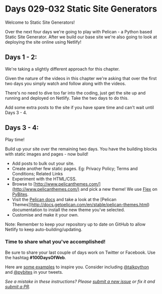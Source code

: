 # Days 029-032 Static Site Generators

Welcome to Static Site Generators!

Over the next four days we're going to play with Pelican - a Python based Static Site Generator. After we build our base site we're also going to look at deploying the site online using Netlify!

## Days 1 - 2: 

We're taking a slightly different approach for this chapter.

Given the nature of the videos in this chapter we're asking that over the first two days you simply watch and follow along with the videos.

There's no need to dive too far into the coding, just get the site up and running and deployed on Netlify. Take the two days to do this.

Add some extra posts to the site if you have spare time and can't wait until Days 3 - 4.


## Days 3 - 4: 

Play time!

Build up your site over the remaining two days. You have the building blocks with static images and pages - now build!

- Add posts to bulk out your site.
- Create another few static pages. Eg: Privacy Policy; Terms and Conditions; Related Links
- Experiment with the HTML/CSS.
- Browse to [http://www.pelicanthemes.com/](http://www.pelicanthemes.com/) and pick a new theme! We use [Flex](https://github.com/alexandrevicenzi/Flex/tree/b3bd59002a3e85803332c35702d90e1e19ef39b6) on [PyBites](https://pybit.es).
- Visit the [Pelican docs](http://docs.getpelican.com/en/stable/index.html) and take a look at the [Pelican Themes])http://docs.getpelican.com/en/stable/pelican-themes.html) documentation to install the new theme you've selected.
- Customise and make it your own.

Note: Remember to keep your repository up to date on GitHub to allow Netlify to keep auto-building/updating.


### Time to share what you've accomplished!

Be sure to share your last couple of days work on Twitter or Facebook. Use the hashtag **#100DaysOfWeb**. 

Here are [some examples](https://twitter.com/search?q=%23100DaysOfCode) to inspire you. Consider including [@talkpython](https://twitter.com/talkpython) and [@pybites](https://twitter.com/pybites) in your tweets.

*See a mistake in these instructions? Please [submit a new issue](https://github.com/talkpython/100daysofweb-with-python-course/issues) or fix it and [submit a PR](https://github.com/talkpython/100daysofweb-with-python-course/pulls).*
